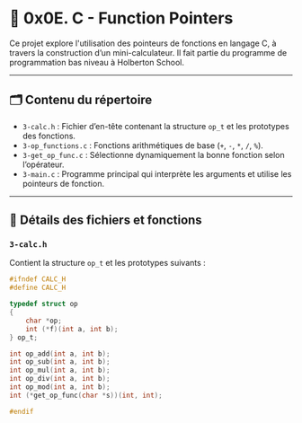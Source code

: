 # 📂 0x0E. C - Function Pointers

Ce projet explore l'utilisation des pointeurs de fonctions en langage C, à travers la construction d’un mini-calculateur. Il fait partie du programme de programmation bas niveau à Holberton School.

---

## 🗂️ Contenu du répertoire

- `3-calc.h` : Fichier d’en-tête contenant la structure `op_t` et les prototypes des fonctions.
- `3-op_functions.c` : Fonctions arithmétiques de base (`+`, `-`, `*`, `/`, `%`).
- `3-get_op_func.c` : Sélectionne dynamiquement la bonne fonction selon l’opérateur.
- `3-main.c` : Programme principal qui interprète les arguments et utilise les pointeurs de fonction.

---

## 🔧 Détails des fichiers et fonctions

### `3-calc.h`

Contient la structure `op_t` et les prototypes suivants :

```c
#ifndef CALC_H
#define CALC_H

typedef struct op
{
    char *op;
    int (*f)(int a, int b);
} op_t;

int op_add(int a, int b);
int op_sub(int a, int b);
int op_mul(int a, int b);
int op_div(int a, int b);
int op_mod(int a, int b);
int (*get_op_func(char *s))(int, int);

#endif
